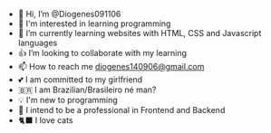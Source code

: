 - 👋 Hi, I’m @Diogenes091106
- 👀 I'm interested in learning programming
- 🌱 I’m currently learning websites with HTML, CSS and Javascript languages 
- 👍 I’m looking to collaborate with my learning 
- 📫 How to reach me diogenes140906@gmail.com
- 💕 I am committed to my girlfriend
- 🇧🇷 I am Brazilian/Brasileiro né man?
- 💡 I'm new to programming
- 🦈 I intend to be a professional in Frontend and Backend
- 🐈‍⬛ I love cats

<!---
Diogenes091106/Diogenes091106 is a ✨ special ✨ repository because its `README.md` (this file) appears on your GitHub profile.
You can click the Preview link to take a look at your changes.
--->
